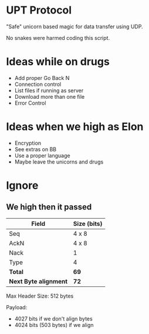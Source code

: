 # UPT Protocol

"Safe" unicorn based magic for data transfer using UDP.

No snakes were harmed coding this script.


# Ideas while on drugs

- Add proper Go Back N
- Connection control
- List files if running as server
- Download more than one file
- Error Control

# Ideas when we high as Elon

- Encryption
- See extras on BB
- Use a proper language
- Maybe leave the unicorns and drugs



# Ignore

## We high then it passed


| Field | Size (bits) |
|-------|-------------|
| Seq   | 4 x 8       |
| AckN  | 4 x 8       |
| Nack  | 1           |
| Type  | 4           | SYN ACK FIN RST
| <b>Total</b> | <b>69</b> |
| <b>Next Byte alignment</b> | <b>72</b> |

Max Header Size: 512 bytes

Payload:
 - 4027 bits if we don't align bytes
 - 4024 bits (503 bytes) if we align
